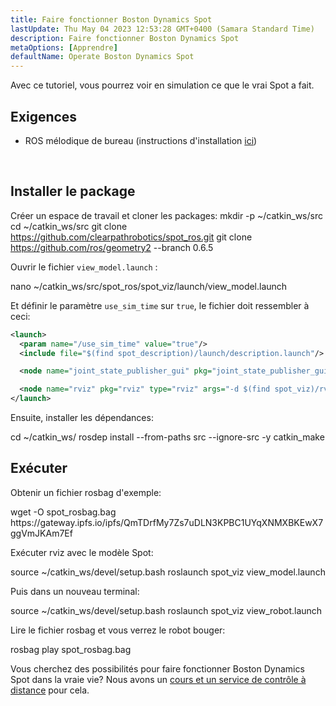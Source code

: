 ```yaml
---
title: Faire fonctionner Boston Dynamics Spot
lastUpdate: Thu May 04 2023 12:53:28 GMT+0400 (Samara Standard Time)
description: Faire fonctionner Boston Dynamics Spot
metaOptions: [Apprendre]
defaultName: Operate Boston Dynamics Spot
---
```


Avec ce tutoriel, vous pourrez voir en simulation ce que le vrai Spot a fait.

## Exigences

* ROS mélodique de bureau (instructions d'installation [ici](http://wiki.ros.org/melodic/Installation/Ubuntu))

<br/>

## Installer le package

Créer un espace de travail et cloner les packages:
<LessonCodeWrapper language="bash">
mkdir -p ~/catkin_ws/src
cd ~/catkin_ws/src
git clone https://github.com/clearpathrobotics/spot_ros.git
git clone https://github.com/ros/geometry2 --branch 0.6.5
</LessonCodeWrapper>

Ouvrir le fichier `view_model.launch` :

<LessonCodeWrapper language="bash" codeClass="big-code">
nano ~/catkin_ws/src/spot_ros/spot_viz/launch/view_model.launch
</LessonCodeWrapper>



Et définir le paramètre `use_sim_time` sur `true`, le fichier doit ressembler à ceci:

```xml
<launch>
  <param name="/use_sim_time" value="true"/>
  <include file="$(find spot_description)/launch/description.launch"/>

  <node name="joint_state_publisher_gui" pkg="joint_state_publisher_gui" type="joint_state_publisher_gui" />

  <node name="rviz" pkg="rviz" type="rviz" args="-d $(find spot_viz)/rviz/model.rviz" />
</launch>
```

Ensuite, installer les dépendances:

<LessonCodeWrapper language="bash">
cd ~/catkin_ws/
rosdep install --from-paths src --ignore-src -y
catkin_make
</LessonCodeWrapper>

## Exécuter

Obtenir un fichier rosbag d'exemple:

<LessonCodeWrapper language="bash" codeClass="big-code">
wget -O spot_rosbag.bag https://gateway.ipfs.io/ipfs/QmTDrfMy7Zs7uDLN3KPBC1UYqXNMXBKEwX7ggVmJKAm7Ef
</LessonCodeWrapper>

Exécuter rviz avec le modèle Spot:

<LessonCodeWrapper language="bash">
source ~/catkin_ws/devel/setup.bash
roslaunch spot_viz view_model.launch
</LessonCodeWrapper>

Puis dans un nouveau terminal:

<LessonCodeWrapper language="bash">
source ~/catkin_ws/devel/setup.bash
roslaunch spot_viz view_robot.launch
</LessonCodeWrapper>

<LessonImages imageClasses="mb" src="spot-try-it-out/spot.jpg" alt="spot_viz"/>


Lire le fichier rosbag et vous verrez le robot bouger:

<LessonCodeWrapper language="bash">
rosbag play spot_rosbag.bag
</LessonCodeWrapper>

<LessonImages imageClasses="mb" src="spot-try-it-out/spot2.jpg" alt="spot_viz"/>


Vous cherchez des possibilités pour faire fonctionner Boston Dynamics Spot dans la vraie vie? Nous avons un [cours et un service de contrôle à distance](/online-courses/boston-dynamics-course/) pour cela.